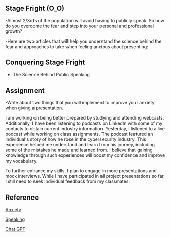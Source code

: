 ## Stage Fright (O_O)

-Almost 2/3rds of the population will avoid having to publicly speak. So how do you overcome the fear and step into your personal and professional growth?

-Here are two articles that will help you understand the science behind the fear and approaches to take when feeling anxious about presenting:

## Conquering Stage Fright

- The Science Behind Public Speaking

## Assignment

-Write about two things that you will implement to improve your anxiety when giving a presentation.

I am working on being better prepared by studying and attending webcasts. Additionally, I have been listening to podcasts on LinkedIn with some of my contacts to obtain current industry information. Yesterday, I listened to a live podcast while working on class assignments. The podcast featured an individual's story of how he rose in the cybersecurity industry. This experience helped me understand and learn from his journey, including some of the mistakes he made and learned from. I believe that gaining knowledge through such experiences will boost my confidence and improve my vocabulary.

To further enhance my skills, I plan to engage in more presentations and mock interviews. While I have participated in all project presentations so far, I still need to seek individual feedback from my classmates.


## Reference

[Anxiety](https://adaa.org/understanding-anxiety/social-anxiety-disorder/treatment/conquering-stage-fright)

[Speaking](https://www.scienceofpeople.com/public-speaking-tips/)

[Chat GPT](https://chat.openai.com/share/14ed153d-a567-4480-b933-c7a5120f2827) 
